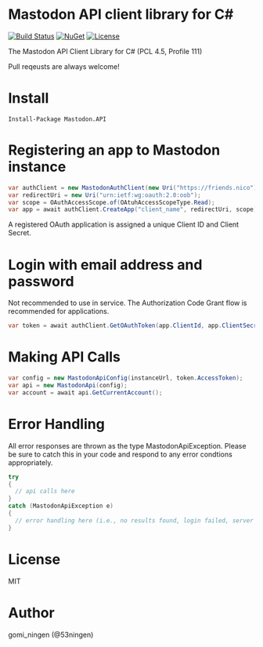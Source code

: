 Mastodon API client library for C#
======

[![Build Status](https://travis-ci.org/pawotter/mastodon-api-cs.svg?branch=master)](https://travis-ci.org/pawotter/mastodon-api-cs) [![NuGet](https://img.shields.io/nuget/v/Mastodon.API.svg)](https://www.nuget.org/packages/Mastodon.API) [![License](https://img.shields.io/cocoapods/l/BadgeSwift.svg?style=flat)](/LICENSE)

The Mastodon API Client Library for C# (PCL 4.5, Profile 111)

Pull reqeusts are always welcome!

# Install

```
Install-Package Mastodon.API
```

# Registering an app to Mastodon instance

```csharp
var authClient = new MastodonAuthClient(new Uri("https://friends.nico"));
var redirectUri = new Uri("urn:ietf:wg:oauth:2.0:oob");
var scope = OAuthAccessScope.of(OAtuhAccessScopeType.Read);
var app = await authClient.CreateApp("client_name", redirectUri, scope);
```

A registered OAuth application is assigned a unique Client ID and Client Secret.

# Login with email address and password

Not recommended to use in service. The Authorization Code Grant flow is recommended for applications.

```csharp
var token = await authClient.GetOAuthToken(app.ClientId, app.ClientSecret, "username", "password", scope);
```

# Making API Calls

```csharp
var config = new MastodonApiConfig(instanceUrl, token.AccessToken);
var api = new MastodonApi(config);
var account = await api.GetCurrentAccount();
```

# Error Handling

All error responses are thrown as the type MastodonApiException.  Please be sure to catch this in your code and respond to any error condtions appropriately.

```csharp
try
{
  // api calls here
}
catch (MastodonApiException e)
{
  // error handling here (i.e., no results found, login failed, server error, etc)
}
```

# License

MIT

# Author

gomi_ningen (@53ningen)

